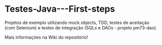 # Testes-Java---First-steps

Projetos de exemplo utilizando mock objects, TDD, testes de aceitação (com Selenium) e 
testes de integração (SQLs e DAOs - projeto pm73-dao).

Mais informações na Wiki do repositório!

